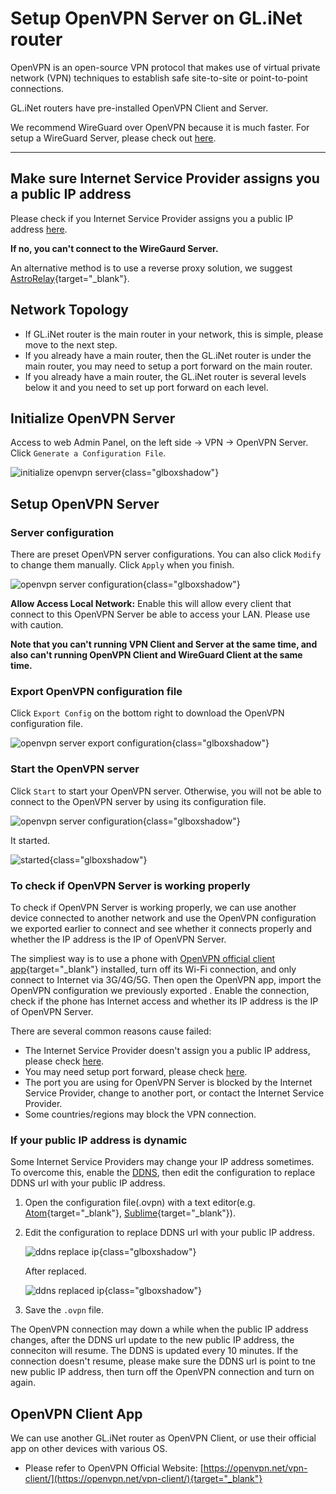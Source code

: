 # Setup OpenVPN Server on GL.iNet router

OpenVPN is an open-source VPN protocol that makes use of virtual private network (VPN) techniques to establish safe site-to-site or point-to-point connections. 

GL.iNet routers have pre-installed OpenVPN Client and Server.

We recommend WireGuard over OpenVPN because it is much faster. For setup a WireGuard Server, please check out [here](../wireguard_server).

---

## Make sure Internet Service Provider assigns you a public IP address

Please check if you Internet Service Provider assigns you a public IP address [here](../how_to_check_if_isp_assigns_you_a_public_ip_address).

**If no, you can't connect to the WireGaurd Server.**

An alternative method is to use a reverse proxy solution, we suggest [AstroRelay](https://www.astrorelay.com/){target="_blank"}.

## Network Topology

* If GL.iNet router is the main router in your network, this is simple, please move to the next step.
* If you already have a main router, then the GL.iNet router is under the main router, you may need to setup a port forward on the main router.
* If you already have a main router, the GL.iNet router is several levels below it and you need to set up port forward on each level.

## Initialize OpenVPN Server

Access to web Admin Panel, on the left side -> VPN -> OpenVPN Server. Click `Generate a Configuration File`.

![initialize openvpn server](https://static.gl-inet.com/docs/en/3/tutorials/openvpn_server/initialize_openvpn_server.png){class="glboxshadow"}

## Setup OpenVPN Server

### Server configuration

There are preset OpenVPN server configurations. You can also click `Modify` to change them manually. Click `Apply` when you finish.

![openvpn server configuration](https://static.gl-inet.com/docs/en/3/tutorials/openvpn_server/openvpn_server_settings.png){class="glboxshadow"}

**Allow Access Local Network:** Enable this will allow every client that connect to this OpenVPN Server be able to access your LAN. Please use with caution.

**Note that you can't running VPN Client and Server at the same time, and also can't running OpenVPN Client and WireGuard Client at the same time.**

### Export OpenVPN configuration file

Click `Export Config` on the bottom right to download the OpenVPN configuration file.

![openvpn server export configuration](https://static.gl-inet.com/docs/en/3/tutorials/openvpn_server/openvpn_server_export_config.png){class="glboxshadow"}

### Start the OpenVPN server

Click `Start` to start your OpenVPN server. Otherwise, you will not be able to connect to the OpenVPN server by using its configuration file.

![openvpn server configuration](https://static.gl-inet.com/docs/en/3/tutorials/openvpn_server/openvpn_server_settings.png){class="glboxshadow"}

It started.

![started](https://static.gl-inet.com/docs/en/3/tutorials/openvpn_server/openvpn_server_started.png){class="glboxshadow"}

### To check if OpenVPN Server is working properly

To check if OpenVPN Server is working properly, we can use another device connected to another network and use the OpenVPN configuration we exported earlier to connect and see whether it connects properly and whether the IP address is the IP of OpenVPN Server.

The simpliest way is to use a phone with [OpenVPN official client app](https://openvpn.net/vpn-client/){target="_blank"} installed, turn off its Wi-Fi connection, and only connect to Internet via 3G/4G/5G. Then open the OpenVPN app, import the OpenVPN configuration we previously exported . Enable the connection, check if the phone has Internet access and whether its IP address is the IP of OpenVPN Server.

There are several common reasons cause failed:

* The Internet Service Provider doesn't assign you a public IP address, please check [here](#make-sure-internet-service-provider-assigns-you-a-public-ip-address).
* You may need setup port forward, please check [here](#network-topology).
* The port you are using for OpenVPN Server is blocked by the Internet Service Provider, change to another port, or contact the Internet Service Provider.
* Some countries/regions may block the VPN connection.

### If your public IP address is dynamic

Some Internet Service Providers may change your IP address sometimes. To overcome this, enable the [DDNS](../ddns), then edit the configuration to replace DDNS url with your public IP address.

1. Open the configuration file(.ovpn) with a text editor(e.g. [Atom](https://atom.io/){target="_blank"}, [Sublime](https://www.sublimetext.com/){target="_blank"}).
2. Edit the configuration to replace DDNS url with your public IP address.

    ![ddns replace ip](https://static.gl-inet.com/docs/en/3/tutorials/openvpn_server/ddns_replace_ip.png){class="glboxshadow"}

    After replaced.

    ![ddns replaced ip](https://static.gl-inet.com/docs/en/3/tutorials/openvpn_server/ddns_replaced_ip.png){class="glboxshadow"}

3. Save the `.ovpn` file.

The OpenVPN connection may down a while when the public IP address changes, after the DDNS url update to the new public IP address, the conneciton will resume. The DDNS is updated every 10 minutes. If the connection doesn't resume, please make sure the DDNS url is point to tne new public IP address, then turn off the OpenVPN connection and turn on again.

## OpenVPN Client App

We can use another GL.iNet router as OpenVPN Client, or use their official app on other devices with various OS.

- Please refer to OpenVPN Official Website: [https://openvpn.net/vpn-client/](https://openvpn.net/vpn-client/){target="_blank"}

